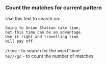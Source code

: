 ### Count the matches for current pattern

Use this text to search on:

```text
Going to Union Station take time,
but this time can be an advantage.
Use it right and travelling time
will pay off.
```

`/time` - to search for the word 'time'  
`%s///gc` - to count the number of matches  
